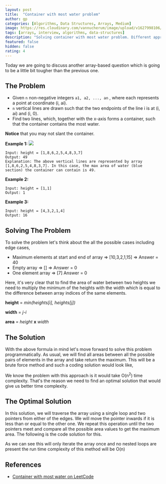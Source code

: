 ```yaml
---
layout: post
title:  "Container with most water problem"
author: gp
categories: [Algorithms, Data Structures, Arrays, Medium]
image: https://res.cloudinary.com/vannucherum/image/upload/v1627998106/vannucherum.com/posts/2021-08-02-container-with-most-water/container-most-water_mtppjk.jpg
tags: [arrays, interview, algorithms, data-structures]
description: "Solving container with most water problem. Different approaches to solve the problem and their curresponding time and space complexities explained."
featured: false
hidden: false
rating: 4
---
```


Today we are going to discuss another array-based question which is going to be a little bit tougher than the previous one. 

## The Problem
+ Given `n` non-negative integers `a1, a2, ..., an` , where each represents a point at coordinate (i, ai).
+ `n` vertical lines are drawn such that the two endpoints of the line i is at (i, ai) and (i, 0).
+ Find two lines, which, together with the x-axis forms a container, such that the container contains the most water.

**Notice** that you may not slant the container.

**Example 1:**
<img src="https://res.cloudinary.com/vannucherum/image/upload/v1627998106/vannucherum.com/posts/2021-08-02-container-with-most-water/container-most-water_mtppjk.jpg">
```
Input: height = [1,8,6,2,5,4,8,3,7]
Output: 49
Explanation: The above vertical lines are represented by array [1,8,6,2,5,4,8,3,7]. In this case, the max area of water (blue section) the container can contain is 49.
```
**Example 2:**
```
Input: height = [1,1]
Output: 1
```
**Example 3:**
```
Input: height = [4,3,2,1,4]
Output: 16
```

## Solving The Problem 
To solve the problem let's think about the all the possible cases including edge cases,
+ Maximum elements at start and end of array => [10,3,2,1,15] => Answer = 40
+ Empty array => [] => Answer = 0
+ One element array => [7] Answer = 0

Here, it's very clear that to find the area of water between two heights we need to multiply the minimum of the heights with the width which is equal to the difference between array indices of the same elements.

**height** = *min(heights[i], heights[j])*

**width** = *j-i*

**area** = *height* **x** *width*

## The Solution
With the above formula in mind let's move forward to solve this problem programmatically. As usual, we will find all areas between all the possible pairs of elements in the array and take return the maximum. This will be a brute force method and such a coding solution would look like,
<script src="http://gist-it.appspot.com/https://github.com/vishnu-gp/algorithm-ds/blob/master/Excercises/Arrays/02_MaxWaterContainer/BruteForce.js?slice=6:18"></script>

We know the problem with this approach is it would take O(n<sup>2</sup>) time complexity. That's the reason we need to find an optimal solution that would give us better time complexity.

## The Optimal Solution
In this solution, we will traverse the array using a single loop and two pointers from either of the edges. We will move the pointer inwards if it is less than or equal to the other one. We repeat this operation until the two pointers meet and compare all the possible area values to get the maximum area. The following is the code solution for this.
<script src="http://gist-it.appspot.com/https://github.com/vishnu-gp/algorithm-ds/blob/master/Excercises/Arrays/02_MaxWaterContainer/OptimalSolution.js?slice=6:23"></script>

As we can see this will only iterate the array once and no nested loops are present the run time complexity of this method will be O(n)

## References
+    <a target="_blank" href="https://leetcode.com/problems/container-with-most-water/">Container with most water on LeetCode</a>
